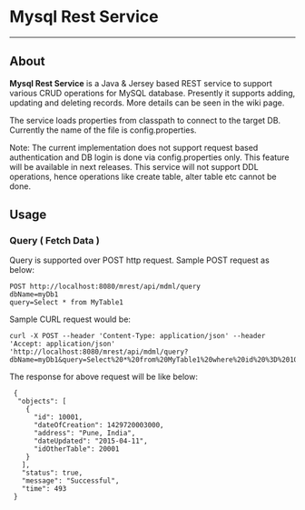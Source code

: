 # Mysql Rest Service

---

## About

**Mysql Rest Service** is a Java & Jersey based REST service to support various CRUD operations for MySQL database. Presently it supports adding, updating and deleting records. More details can be seen in the wiki page. 

The service loads properties from classpath to connect to the target DB. Currently the name of the file is config.properties. 

Note: The current implementation does not support request based authentication and DB login is done via config.properties only. This feature will be available in next releases.
		This service will not support DDL operations, hence operations like create table, alter table etc cannot be done.

## Usage
### Query ( Fetch Data )

Query is supported over POST http request. Sample POST request as below:

```
POST http://localhost:8080/mrest/api/mdml/query
dbName=myDb1
query=Select * from MyTable1
```

Sample CURL request would be:

````
curl -X POST --header 'Content-Type: application/json' --header 'Accept: application/json' 'http://localhost:8080/mrest/api/mdml/query?dbName=myDb1&query=Select%20*%20from%20MyTable1%20where%20id%20%3D%2010001'
````

The response for above request will be like below:
````
 {
  "objects": [
    {      
      "id": 10001,
	  "dateOfCreation": 1429720003000,
      "address": "Pune, India",
      "dateUpdated": "2015-04-11",
      "idOtherTable": 20001
    }
   ],
   "status": true,
   "message": "Successful",
   "time": 493
 }
````
